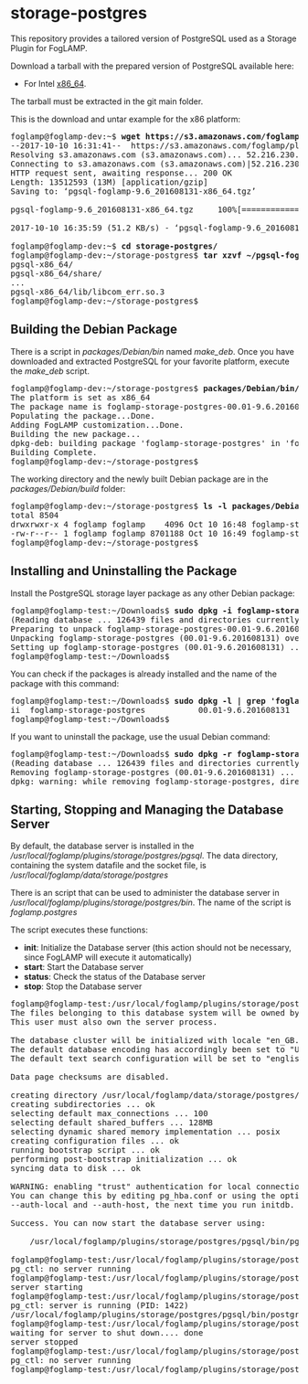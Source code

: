 # storage-postgres
This repository provides a tailored version of PostgreSQL used as a Storage Plugin for FogLAMP.

Download a tarball with the prepared version of PostgreSQL available here:
* For Intel [x86_64](https://s3.amazonaws.com/foglamp/plugins/storage/postgres/pgsql-foglamp-9.6_201608131-x86_64.tgz).

The tarball must be extracted in the git main folder. 

This is the download and untar example for the x86 platform:
<pre>
foglamp@foglamp-dev:~$ <b>wget https://s3.amazonaws.com/foglamp/plugins/storage/postgres/pgsql-foglamp-9.6_201608131-x86_64.tgz</b>
--2017-10-10 16:31:41--  https://s3.amazonaws.com/foglamp/plugins/storage/postgres/pgsql-foglamp-9.6_201608131-x86_64.tgz
Resolving s3.amazonaws.com (s3.amazonaws.com)... 52.216.230.125
Connecting to s3.amazonaws.com (s3.amazonaws.com)|52.216.230.125|:443... connected.
HTTP request sent, awaiting response... 200 OK
Length: 13512593 (13M) [application/gzip]
Saving to: ‘pgsql-foglamp-9.6_201608131-x86_64.tgz’

pgsql-foglamp-9.6_201608131-x86_64.tgz     100%[=====================================================================================>]  12.89M   127KB/s    in 4m 18s

2017-10-10 16:35:59 (51.2 KB/s) - ‘pgsql-foglamp-9.6_201608131-x86_64.tgz’ saved [13512593/13512593]

foglamp@foglamp-dev:~$ <b>cd storage-postgres/</b>
foglamp@foglamp-dev:~/storage-postgres$ <b>tar xzvf ~/pgsql-foglamp-9.6_201608131-x86_64.tgz</b>
pgsql-x86_64/
pgsql-x86_64/share/
...
pgsql-x86_64/lib/libcom_err.so.3
foglamp@foglamp-dev:~/storage-postgres$
</pre>


## Building the Debian Package

There is a script in _packages/Debian/bin_ named _make_deb_. Once you have downloaded and extracted PostgreSQL for your favorite platform, execute the _make_deb_ script.

<pre>
foglamp@foglamp-dev:~/storage-postgres$ <b>packages/Debian/bin/make_deb x86</b>
The platform is set as x86_64
The package name is foglamp-storage-postgres-00.01-9.6.201608131-x86_64
Populating the package...Done.
Adding FogLAMP customization...Done.
Building the new package...
dpkg-deb: building package 'foglamp-storage-postgres' in 'foglamp-storage-postgres-00.01-9.6.201608131-x86_64.deb'.
Building Complete.
foglamp@foglamp-dev:~/storage-postgres$
</pre>

The working directory and the newly built Debian package are in the _packages/Debian/build_ folder:
<pre>
foglamp@foglamp-dev:~/storage-postgres$ <b>ls -l packages/Debian/build</b>
total 8504
drwxrwxr-x 4 foglamp foglamp    4096 Oct 10 16:48 foglamp-storage-postgres-00.01-9.6.201608131-x86_64
-rw-r--r-- 1 foglamp foglamp 8701188 Oct 10 16:49 foglamp-storage-postgres-00.01-9.6.201608131-x86_64.deb
foglamp@foglamp-dev:~/storage-postgres$
</pre>


## Installing and Uninstalling the Package

Install the PostgreSQL storage layer package as any other Debian package:
<pre>
foglamp@foglamp-test:~/Downloads$ <b>sudo dpkg -i foglamp-storage-postgres-00.01-9.6.201608131-x86_64.deb</b>
(Reading database ... 126439 files and directories currently installed.)
Preparing to unpack foglamp-storage-postgres-00.01-9.6.201608131-x86_64.deb ...
Unpacking foglamp-storage-postgres (00.01-9.6.201608131) over (00.01-9.6.201608131) ...
Setting up foglamp-storage-postgres (00.01-9.6.201608131) ...
foglamp@foglamp-test:~/Downloads$
</pre>

You can check if the packages is already installed and the name of the package with this command:
<pre>
foglamp@foglamp-test:~/Downloads$ <b>sudo dpkg -l | grep 'foglamp'</b>
ii  foglamp-storage-postgres           00.01-9.6.201608131                        amd64        PostgreSQL Storage Layer Plugin for FogLAMP
foglamp@foglamp-test:~/Downloads$
</pre>

If you want to uninstall the package, use the usual Debian command:
<pre>
foglamp@foglamp-test:~/Downloads$ <b>sudo dpkg -r foglamp-storage-postgres</b>
(Reading database ... 126439 files and directories currently installed.)
Removing foglamp-storage-postgres (00.01-9.6.201608131) ...
dpkg: warning: while removing foglamp-storage-postgres, directory '/usr/local' not empty so not removed
</pre>

## Starting, Stopping and Managing the Database Server

By default, the database server is installed in the _/usr/local/foglamp/plugins/storage/postgres/pgsql_.
The data directory, containing the system datafile and the socket file, is _/usr/local/foglamp/data/storage/postgres_

There is an script that can be used to administer the database server in _/usr/local/foglamp/plugins/storage/postgres/bin_. The name of the script is _foglamp.postgres_

The script executes these functions:
* **init**: Initialize the Database server (this action should not be necessary, since FogLAMP will execute it automatically)
* **start**: Start the Database server
* **status**: Check the status of the Database server
* **stop**: Stop the Database server

<pre>
foglamp@foglamp-test:/usr/local/foglamp/plugins/storage/postgres/bin$ <b>./foglamp.postgres init</b>
The files belonging to this database system will be owned by user "foglamp".
This user must also own the server process.

The database cluster will be initialized with locale "en_GB.UTF-8".
The default database encoding has accordingly been set to "UTF8".
The default text search configuration will be set to "english".

Data page checksums are disabled.

creating directory /usr/local/foglamp/data/storage/postgres/pgsql ... ok
creating subdirectories ... ok
selecting default max_connections ... 100
selecting default shared_buffers ... 128MB
selecting dynamic shared memory implementation ... posix
creating configuration files ... ok
running bootstrap script ... ok
performing post-bootstrap initialization ... ok
syncing data to disk ... ok

WARNING: enabling "trust" authentication for local connections
You can change this by editing pg_hba.conf or using the option -A, or
--auth-local and --auth-host, the next time you run initdb.

Success. You can now start the database server using:

    /usr/local/foglamp/plugins/storage/postgres/pgsql/bin/pg_ctl -D /usr/local/foglamp/data/storage/postgres/pgsql -l logfile start

foglamp@foglamp-test:/usr/local/foglamp/plugins/storage/postgres/bin$ <b>./foglamp.postgres status</b>
pg_ctl: no server running
foglamp@foglamp-test:/usr/local/foglamp/plugins/storage/postgres/bin$ <b>./foglamp.postgres start</b>
server starting
foglamp@foglamp-test:/usr/local/foglamp/plugins/storage/postgres/bin$ <b>./foglamp.postgres status</b>
pg_ctl: server is running (PID: 1422)
/usr/local/foglamp/plugins/storage/postgres/pgsql/bin/postgres "-D" "/usr/local/foglamp/data/storage/postgres/pgsql"
foglamp@foglamp-test:/usr/local/foglamp/plugins/storage/postgres/bin$ <b>./foglamp.postgres stop</b>
waiting for server to shut down.... done
server stopped
foglamp@foglamp-test:/usr/local/foglamp/plugins/storage/postgres/bin$ <b>./foglamp.postgres status</b>
pg_ctl: no server running
foglamp@foglamp-test:/usr/local/foglamp/plugins/storage/postgres/bin$
</pre>


